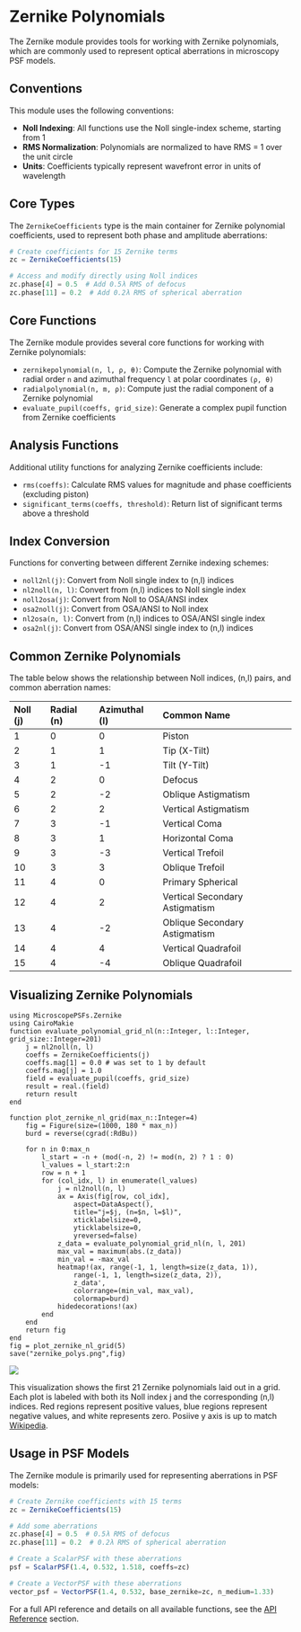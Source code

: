 # Zernike Polynomials

The Zernike module provides tools for working with Zernike polynomials, which are commonly used to represent optical aberrations in microscopy PSF models.

## Conventions

This module uses the following conventions:

- **Noll Indexing**: All functions use the Noll single-index scheme, starting from 1
- **RMS Normalization**: Polynomials are normalized to have RMS = 1 over the unit circle
- **Units**: Coefficients typically represent wavefront error in units of wavelength

## Core Types

The `ZernikeCoefficients` type is the main container for Zernike polynomial coefficients, used to represent both phase and amplitude aberrations:

```julia
# Create coefficients for 15 Zernike terms
zc = ZernikeCoefficients(15)

# Access and modify directly using Noll indices
zc.phase[4] = 0.5  # Add 0.5λ RMS of defocus
zc.phase[11] = 0.2  # Add 0.2λ RMS of spherical aberration
```

## Core Functions

The Zernike module provides several core functions for working with Zernike polynomials:

- `zernikepolynomial(n, l, ρ, θ)`: Compute the Zernike polynomial with radial order `n` and azimuthal frequency `l` at polar coordinates `(ρ, θ)`
- `radialpolynomial(n, m, ρ)`: Compute just the radial component of a Zernike polynomial
- `evaluate_pupil(coeffs, grid_size)`: Generate a complex pupil function from Zernike coefficients

## Analysis Functions

Additional utility functions for analyzing Zernike coefficients include:

- `rms(coeffs)`: Calculate RMS values for magnitude and phase coefficients (excluding piston)
- `significant_terms(coeffs, threshold)`: Return list of significant terms above a threshold

## Index Conversion

Functions for converting between different Zernike indexing schemes:

- `noll2nl(j)`: Convert from Noll single index to (n,l) indices
- `nl2noll(n, l)`: Convert from (n,l) indices to Noll single index
- `noll2osa(j)`: Convert from Noll to OSA/ANSI index
- `osa2noll(j)`: Convert from OSA/ANSI to Noll index
- `nl2osa(n, l)`: Convert from (n,l) indices to OSA/ANSI single index
- `osa2nl(j)`: Convert from OSA/ANSI single index to (n,l) indices

## Common Zernike Polynomials

The table below shows the relationship between Noll indices, (n,l) pairs, and common aberration names:

| Noll (j) | Radial (n) | Azimuthal (l) | Common Name |
|:---------|:-----------|:--------------|:------------|
| 1 | 0 | 0 | Piston |
| 2 | 1 | 1 | Tip (X-Tilt) |
| 3 | 1 | -1 | Tilt (Y-Tilt) |
| 4 | 2 | 0 | Defocus |
| 5 | 2 | -2 | Oblique Astigmatism |
| 6 | 2 | 2 | Vertical Astigmatism |
| 7 | 3 | -1 | Vertical Coma |
| 8 | 3 | 1 | Horizontal Coma |
| 9 | 3 | -3 | Vertical Trefoil |
| 10 | 3 | 3 | Oblique Trefoil |
| 11 | 4 | 0 | Primary Spherical |
| 12 | 4 | 2 | Vertical Secondary Astigmatism |
| 13 | 4 | -2 | Oblique Secondary Astigmatism |
| 14 | 4 | 4 | Vertical Quadrafoil |
| 15 | 4 | -4 | Oblique Quadrafoil |

## Visualizing Zernike Polynomials

```@example
using MicroscopePSFs.Zernike
using CairoMakie
function evaluate_polynomial_grid_nl(n::Integer, l::Integer, grid_size::Integer=201)
    j = nl2noll(n, l)
    coeffs = ZernikeCoefficients(j)
    coeffs.mag[1] = 0.0 # was set to 1 by default
    coeffs.mag[j] = 1.0
    field = evaluate_pupil(coeffs, grid_size)
    result = real.(field)
    return result
end

function plot_zernike_nl_grid(max_n::Integer=4)
    fig = Figure(size=(1000, 180 * max_n))
    burd = reverse(cgrad(:RdBu))

    for n in 0:max_n
        l_start = -n + (mod(-n, 2) != mod(n, 2) ? 1 : 0)
        l_values = l_start:2:n
        row = n + 1
        for (col_idx, l) in enumerate(l_values)
            j = nl2noll(n, l)
            ax = Axis(fig[row, col_idx],
                aspect=DataAspect(),
                title="j=$j, (n=$n, l=$l)",
                xticklabelsize=0,
                yticklabelsize=0,
                yreversed=false)
            z_data = evaluate_polynomial_grid_nl(n, l, 201)
            max_val = maximum(abs.(z_data))
            min_val = -max_val
            heatmap!(ax, range(-1, 1, length=size(z_data, 1)),
                range(-1, 1, length=size(z_data, 2)),
                z_data',
                colorrange=(min_val, max_val),
                colormap=burd)
            hidedecorations!(ax)
        end
    end
    return fig
end
fig = plot_zernike_nl_grid(5)
save("zernike_polys.png",fig)
```
![](zernike_polys.png)

This visualization shows the first 21 Zernike polynomials laid out in a grid. Each plot is labeled with both its Noll index j and the corresponding (n,l) indices. Red regions represent positive values, blue regions represent negative values, and white represents zero. Posiive y axis is up to match [Wikipedia](https://en.wikipedia.org/wiki/Zernike_polynomials). 

## Usage in PSF Models

The Zernike module is primarily used for representing aberrations in PSF models:

```julia
# Create Zernike coefficients with 15 terms
zc = ZernikeCoefficients(15)

# Add some aberrations
zc.phase[4] = 0.5  # 0.5λ RMS of defocus
zc.phase[11] = 0.2  # 0.2λ RMS of spherical aberration

# Create a ScalarPSF with these aberrations
psf = ScalarPSF(1.4, 0.532, 1.518, coeffs=zc)

# Create a VectorPSF with these aberrations
vector_psf = VectorPSF(1.4, 0.532, base_zernike=zc, n_medium=1.33)
```

For a full API reference and details on all available functions, see the [API Reference](api.md#zernike-module) section.
